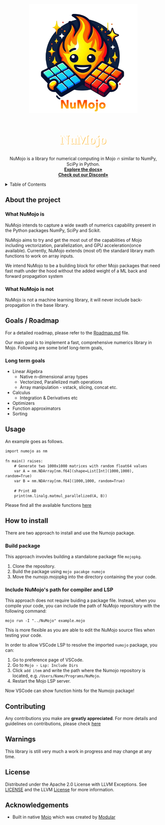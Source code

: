 <a name="readme-top"></a>
<!-- add these later -->
<!-- [![MIT License][license-shield]][] -->

<div align="center">
  <a href="">
    <img src="./assets/numojo_logo.png" alt="Logo" width="350" height="350">
  </a>

  <h1 align="center" style="font-size: 3em; color: white; font-family: 'Avenir'; text-shadow: 1px 1px orange;">NuMojo</h1>

  <p align="center">
    NuMojo is a library for numerical computing in Mojo 🔥 similar to NumPy, SciPy in Python.
    <br />
    <!-- when we create docs -->
    <a href="https://github.com/Mojo-Numerics-and-Algorithms-group/NuMojo-Examples-and-Benchmarks/blob/main/docs/README.md"><strong>Explore the docs» </strong></a>
    <br>
    <a href="https://discord.com/channels/1149778565756366939/1149778566603620455"><strong>Check out our Discord» </strong></a>
    <br />
    <!-- <br /> -->
    <!-- <a href="">View Demo</a>
    ·
    <a href="">Report Bug</a>
    ·
    <a href="">Request Feature</a> -->
  </p>
</div>

<details>
  <summary>Table of Contents</summary>
  <ol>
    <li>
      <a href="#about-the-project">About The Project</a>
      <ul>
        <li><a href="#what-numojo-is"> What NuMojo is </a></li>
        <li><a href="#what-numojo-is-not">What NuMojo is not</a></li>
      </ul>
    </li>
    <a href="#goals-roadmap">Goals/Roadmap</a>
      <ul>
        <li><a href="#long-term-goals">Long term goals</a></li>
      </ul>
    <li><a href="#usage">Usage</a></li>
    <li><a href="#how-to-install">How to install</a></li>
    <li><a href="#contributing">Contributing</a></li>
    <li><a href="#warnings">Warnings</a></li>
    <li><a href="#license">License</a></li>
    <li><a href="#acknowledgments">Acknowledgments</a></li>
  </ol>
</details>

## About the project

### What NuMojo is

NuMojo intends to capture a wide swath of numerics capability present in the Python packages NumPy, SciPy and Scikit.

NuMojo aims to try and get the most out of the capabilities of Mojo including vectorization, parallelization, and GPU acceleration(once available). Currently, NuMojo extends (most of) the standard library math functions to work on array inputs.

We intend NuMojo to be a building block for other Mojo packages that need fast math under the hood without the added weight of a ML back and forward propagation system

### What NuMojo is not

NuMojo is not a machine learning library, it will never include back-propagation in the base library.

## Goals / Roadmap

For a detailed roadmap, please refer to the [Roadmap.md](Roadmap.md) file.

Our main goal is to implement a fast, comprehensive numerics library in Mojo. Following are some brief long-term goals,

### Long term goals

* Linear Algebra
  * Native n-dimensional array types
  * Vectorized, Parallelized math operations
  * Array manipulation - vstack, slicing, concat etc.
* Calculus
  * Integration & Derivatives etc
* Optimizers
* Function approximators
* Sorting

## Usage

An example goes as follows.

```mojo
import numojo as nm

fn main() raises:
    # Generate two 1000x1000 matrices with random float64 values
    var A = nm.NDArray[nm.f64](shape=List[Int](1000,1000), random=True)
    var B = nm.NDArray[nm.f64](1000,1000, random=True)

    # Print AB
    print(nm.linalg.matmul_parallelized(A, B))
```

Please find all the available functions [here](features.md)

## How to install

There are two approach to install and use the Numojo package.

### Build package

This approach invovles building a standalone package file `mojopkg`.

1. Clone the repository.
2. Build the package using `mojo pacakge numojo`
3. Move the numojo.mojopkg into the directory containing the your code.

### Include NuMojo's path for compiler and LSP

This approach does not require buiding a package file. Instead, when you compile your code, you can include the path of NuMojo reporsitory with the following command:

```console
mojo run -I "../NuMojo" example.mojo
```

This is more flexible as you are able to edit the NuMojo source files when testing your code.

In order to allow VSCode LSP to resolve the imported `numojo` package, you can:

1. Go to preference page of VSCode.
2. Go to `Mojo › Lsp: Include Dirs`
3. Click `add item` and write the path where the Numojo repository is located, e.g. `/Users/Name/Programs/NuMojo`.
4. Restart the Mojo LSP server.

Now VSCode can show function hints for the Numojo package!

## Contributing

Any contributions you make are **greatly appreciated**. For more details and guidelines on contributions, please check [here](CONTRIBUTING.md)

## Warnings

This library is still very much a work in progress and may change at any time.

## License

Distributed under the Apache 2.0 License with LLVM Exceptions. See [LICENSE](https://github.com/Mojo-Numerics-and-Algorithms-group/NuMojo/blob/main/LICENSE) and the LLVM [License](https://llvm.org/LICENSE.txt) for more information.

## Acknowledgements

* Built in native [Mojo](https://github.com/modularml/mojo) which was created by [Modular](https://github.com/modularml)
